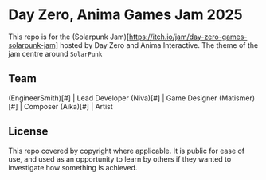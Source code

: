 # Day Zero, Anima Games Jam 2025
This repo is for the (Solarpunk Jam)[https://itch.io/jam/day-zero-games-solarpunk-jam] hosted by Day Zero and Anima Interactive. The theme of the jam centre around `SolarPunk`

## Team
(EngineerSmith)[#] | Lead Developer
(Niva)[#] | Game Designer
(Matismer)[#] | Composer
(Aika)[#] | Artist

## License
This repo covered by copyright where applicable. It is public for ease of use, and used as an opportunity to learn by others if they wanted to investigate how something is achieved. 